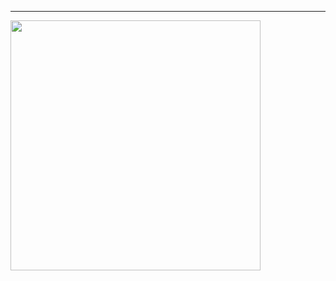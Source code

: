 ---


<img src="https://cloud.githubusercontent.com/assets/11180395/10471943/ab0b4ad6-71cf-11e5-8772-4b5995dc66c1.jpg" width="400" />

